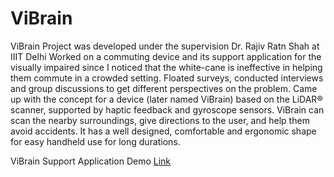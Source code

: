 # ViBrain

ViBrain Project was developed under the supervision Dr. Rajiv Ratn Shah at IIIT Delhi
Worked on a commuting device and its support application for the visually impaired since I noticed that the white-cane is ineffective in helping them commute in a crowded setting. Floated surveys, conducted interviews and group discussions to get different perspectives on the problem. Came up with the concept for a device (later named ViBrain) based on the LiDAR®️ scanner, supported by haptic feedback and gyroscope sensors. ViBrain can scan the nearby surroundings, give directions to the user, and help them avoid accidents. It has a well designed, comfortable and ergonomic shape for easy handheld use for long durations.


ViBrain Support Application Demo [Link][1] 

[1]: https://youtu.be/8G76Yl9aVRM
